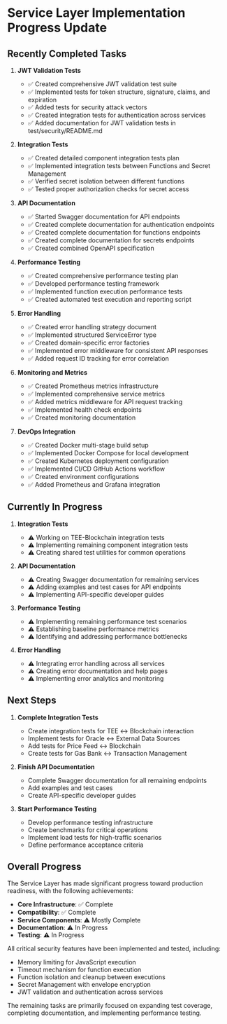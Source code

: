 # Service Layer Implementation Progress Update

## Recently Completed Tasks

1. **JWT Validation Tests**
   - ✅ Created comprehensive JWT validation test suite
   - ✅ Implemented tests for token structure, signature, claims, and expiration
   - ✅ Added tests for security attack vectors
   - ✅ Created integration tests for authentication across services
   - ✅ Added documentation for JWT validation tests in test/security/README.md

2. **Integration Tests**
   - ✅ Created detailed component integration tests plan
   - ✅ Implemented integration tests between Functions and Secret Management
   - ✅ Verified secret isolation between different functions
   - ✅ Tested proper authorization checks for secret access

3. **API Documentation**
   - ✅ Started Swagger documentation for API endpoints
   - ✅ Created complete documentation for authentication endpoints
   - ✅ Created complete documentation for functions endpoints
   - ✅ Created complete documentation for secrets endpoints
   - ✅ Created combined OpenAPI specification

4. **Performance Testing**
   - ✅ Created comprehensive performance testing plan
   - ✅ Developed performance testing framework
   - ✅ Implemented function execution performance tests
   - ✅ Created automated test execution and reporting script

5. **Error Handling**
   - ✅ Created error handling strategy document
   - ✅ Implemented structured ServiceError type
   - ✅ Created domain-specific error factories
   - ✅ Implemented error middleware for consistent API responses
   - ✅ Added request ID tracking for error correlation

6. **Monitoring and Metrics**
   - ✅ Created Prometheus metrics infrastructure
   - ✅ Implemented comprehensive service metrics
   - ✅ Added metrics middleware for API request tracking
   - ✅ Implemented health check endpoints
   - ✅ Created monitoring documentation

7. **DevOps Integration**
   - ✅ Created Docker multi-stage build setup
   - ✅ Implemented Docker Compose for local development
   - ✅ Created Kubernetes deployment configuration
   - ✅ Implemented CI/CD GitHub Actions workflow
   - ✅ Created environment configurations
   - ✅ Added Prometheus and Grafana integration

## Currently In Progress

1. **Integration Tests**
   - ⚠️ Working on TEE-Blockchain integration tests
   - ⚠️ Implementing remaining component integration tests
   - ⚠️ Creating shared test utilities for common operations

2. **API Documentation**
   - ⚠️ Creating Swagger documentation for remaining services
   - ⚠️ Adding examples and test cases for API endpoints
   - ⚠️ Implementing API-specific developer guides

3. **Performance Testing**
   - ⚠️ Implementing remaining performance test scenarios
   - ⚠️ Establishing baseline performance metrics
   - ⚠️ Identifying and addressing performance bottlenecks

4. **Error Handling**
   - ⚠️ Integrating error handling across all services
   - ⚠️ Creating error documentation and help pages
   - ⚠️ Implementing error analytics and monitoring

## Next Steps

1. **Complete Integration Tests**
   - Create integration tests for TEE ↔ Blockchain interaction
   - Implement tests for Oracle ↔ External Data Sources
   - Add tests for Price Feed ↔ Blockchain
   - Create tests for Gas Bank ↔ Transaction Management

2. **Finish API Documentation**
   - Complete Swagger documentation for all remaining endpoints
   - Add examples and test cases
   - Create API-specific developer guides

3. **Start Performance Testing**
   - Develop performance testing infrastructure
   - Create benchmarks for critical operations
   - Implement load tests for high-traffic scenarios
   - Define performance acceptance criteria

## Overall Progress

The Service Layer has made significant progress toward production readiness, with the following achievements:

- **Core Infrastructure**: ✅ Complete
- **Compatibility**: ✅ Complete
- **Service Components**: ⚠️ Mostly Complete
- **Documentation**: ⚠️ In Progress
- **Testing**: ⚠️ In Progress

All critical security features have been implemented and tested, including:
- Memory limiting for JavaScript execution
- Timeout mechanism for function execution
- Function isolation and cleanup between executions
- Secret Management with envelope encryption
- JWT validation and authentication across services

The remaining tasks are primarily focused on expanding test coverage, completing documentation, and implementing performance testing.